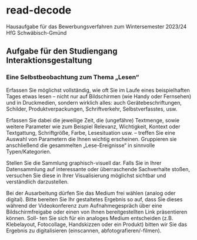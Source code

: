 # read-decode
Hausaufgabe für das Bewerbungsverfahren zum Wintersemester 2023/24 HfG Schwäbisch-Gmünd

## Aufgabe für den Studiengang Interaktionsgestaltung
### Eine Selbstbeobachtung zum Thema „Lesen“
Erfassen Sie möglichst vollständig, wie oft Sie im Laufe eines beispielhaften Tages etwas lesen – nicht nur auf Bildschirmen (wie Handy oder Fernsehen) und in Druckmedien, sondern wirklich alles: auch Gerätebeschriftungen, Schilder, Produktverpackungen, Schriftverkehr, Selbstverfasstes, usw.

Erfassen Sie dabei die jeweilige Zeit, die (ungefähre) Textmenge, sowie weitere Parameter wie zum Beispiel Relevanz, Wichtigkeit, Kontext oder Textgattung, Schriftgröße, Farbe, Lesesituation usw. – treffen Sie eine Auswahl von Parametern die Ihnen wichtig erscheinen. Gruppieren sie anschließend die gesammelten „Lese-Ereignisse“ in sinnvolle Typen/Kategorien.

Stellen Sie die Sammlung graphisch-visuell dar. Falls Sie in Ihrer Datensammlung auf interessante oder überraschende Sachverhalte stoßen, versuchen Sie diese in Ihrer Visualisierung möglichst sichtbar und verständlich darzustellen.

Bei der Ausarbeitung dürfen Sie das Medium frei wählen (analog oder digital). Bitte bereiten Sie Ihr gestaltetes Ergebnis so auf, dass Sie dieses während der Videokonferenz zum Aufnahmegespräch über eine Bildschirmfreigabe oder einen von Ihnen bereitgestellten Link präsentieren können. Soll- ten Sie sich für ein analoges Medium entscheiden (z.B. Klebelayout, Fotocollage, Handskizzen oder ein Produkt) bitten wir Sie das Ergebnis zu digitalisieren (einscannen, abfotografieren/-filmen).
